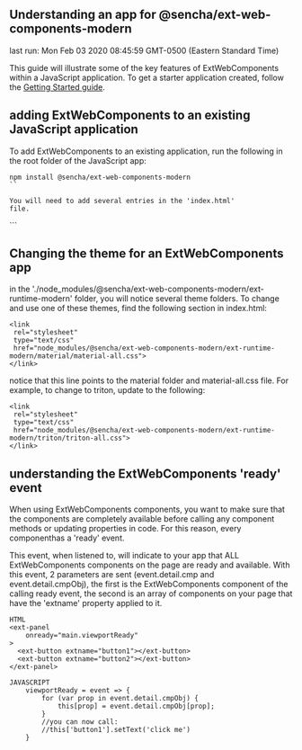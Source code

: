 ## Understanding an app for @sencha/ext-web-components-modern

last run: Mon Feb 03 2020 08:45:59 GMT-0500 (Eastern Standard Time)

This guide will illustrate some of the key features of ExtWebComponents within a JavaScript application.
To get a starter application created,
follow the [Getting Started guide](https://github.com/sencha/ext-web-components/blob/ext-web-components-7.1.1/packages/ext-web-components-modern/GETTING_STARTED.md).

## adding ExtWebComponents to an existing JavaScript application

To add ExtWebComponents to an existing application, run the following
in the root folder of the JavaScript app:

```
npm install @sencha/ext-web-components-modern
``

You will need to add several entries in the 'index.html'
file.

```
<script
 src="./node_modules/@sencha/ext-web-components-modern/ext-runtime-modern/modern.engine.js">
</script>
<link
 rel="stylesheet"
 type="text/css"
 href="node_modules/@sencha/ext-web-components-modern/ext-runtime-modern/material/material-all.css">
</link>
```


## Changing the theme for an ExtWebComponents app

in the './node_modules/@sencha/ext-web-components-modern/ext-runtime-modern' folder, you will notice several theme folders.  To change
and use one of these themes, find the following section in index.html:

```
<link
 rel="stylesheet"
 type="text/css"
 href="node_modules/@sencha/ext-web-components-modern/ext-runtime-modern/material/material-all.css">
</link>
```

notice that this line points to the material folder and material-all.css file.  For example, to change to triton, update to the following:

```
<link
 rel="stylesheet"
 type="text/css"
 href="node_modules/@sencha/ext-web-components-modern/ext-runtime-modern/triton/triton-all.css">
</link>
```





## understanding the ExtWebComponents 'ready' event

When using ExtWebComponents components, you want to make sure that the components are completely available
before calling any component methods or updating properties in code.
For this reason, every componenthas a 'ready' event.

This event, when listened to, will indicate to your app that ALL ExtWebComponents components on the page are
ready and available.  With this event, 2 parameters are sent (event.detail.cmp and event.detail.cmpObj), the first is the ExtWebComponents component of
the calling ready event,
the second is an array of components on your page that have the 'extname' property applied to it.

```
HTML
<ext-panel
    onready="main.viewportReady"
>
  <ext-button extname="button1"></ext-button>
  <ext-button extname="button2"></ext-button>
</ext-panel>

JAVASCRIPT
    viewportReady = event => {
        for (var prop in event.detail.cmpObj) {
            this[prop] = event.detail.cmpObj[prop];
        }
        //you can now call:
        //this['button1'].setText('click me')
    }

```
